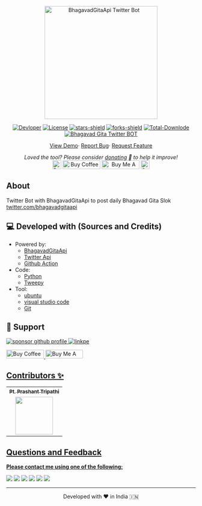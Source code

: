 <p align="center"><a href="https://twitter.com/BhagavadGitaApi"><img alt="BhagavadGitaApi Twitter Bot" src="https://pbs.twimg.com/profile_banners/1404691452257390593/1623758195/600x200" width="300vw"/></a></p>
<p align="center">
	<a href="https://github.com/PtPrashantTripathi"><img alt="Devloper" src="https://img.shields.io/badge/Devloper-Pt.%20Prashant%20Tripathi-Success.svg?style=flat-square"/></a>
	<a href="https://github.com/vedicscriptures/twitter_bot/LICENSE"><img alt="License" src="https://img.shields.io/github/license/vedicscriptures/twitter_bot.svg?style=flat-square"/></a>
	<!--a href="https://twitter.com/BhagavadGitaApi"><img alt="Website Status" src="https://img.shields.io/website/https/twitter.com/BhagavadGitaApi.svg?down_message=Down&up_message=Online&style=flat-square"/></a-->
	<a href="https://github.com/vedicscriptures/twitter_bot/stargazers"><img alt="stars-shield" src="https://img.shields.io/github/stars/vedicscriptures/twitter_bot.svg?style=flat-square"/></a>
	<a href="https://github.com/vedicscriptures/twitter_bot/network/members"><img alt="forks-shield" src="https://img.shields.io/github/forks/vedicscriptures/twitter_bot.svg?style=flat-square"/></a>
	<a href="https://github.com/vedicscriptures/twitter_bot/graphs/traffic"><img alt="Total-Downlode" src="https://img.shields.io/github/downloads/vedicscriptures/twitter_bot/total.svg?style=flat-square"/></a>
        <a href="https://github.com/vedicscriptures/twitter_bot/actions/workflows/BhagavadGita.yml"><img alt="Bhagavad Gita Twitter BOT" src="https://github.com/vedicscriptures/twitter_bot/actions/workflows/BhagavadGita.yml/badge.svg"></a>
</p>
<p align="center">
	<a href="https://twitter.com/BhagavadGitaApi">View Demo</a>·
	<a href="https://github.com/vedicscriptures/twitter_bot/issues/new/choose">Report Bug</a>·
	<a href="https://github.com/vedicscriptures/twitter_bot/issues/new/choose">Request Feature</a>
</p>
<p align="center">
	<i>Loved the tool? Please consider <a href="https://paypal.me/ptprashanttripathi/100">donating</a> 💸 to help it improve!</i><br>
	<a href="https://paypal.me/PtPrashantTripathi"><img height='23' src="https://img.shields.io/badge/support-PayPal-blue?logo=PayPal&style=flat-square&label=Donate" alt="Donate"/></a>
	<a href='https://ko-fi.com/ptprashanttripathi' target='_blank'><img height='23' width="100" src='https://cdn.ko-fi.com/cdn/kofi3.png?v=2' alt='Buy Coffee for ptprashanttripathi' /></a>
	<a href="https://www.buymeacoffee.com/ptprashant09" target="_blank"><img src="https://cdn.buymeacoffee.com/buttons/default-orange.png" alt="Buy Me A Coffee" height="23" width="100" style="border-radius:1px" /></a>
	<a href="https://ptprashanttripathi.github.io/linkpe?pa=pt1997@ybl&pn=Pt.+Prashant+Tripati" target="_blank"><img src="https://raw.githubusercontent.com/PtPrashantTripathi/linkpe/main/img/linkpebadge.svg" alt="Support Via UPI" height="23" style="border-radius:1px" /></a>
</p>

## About

Twitter Bot with BhagavadGitaApi to post daily Bhagavad Gita Slok
[twitter.com/bhagavadgitaapi](https://twitter.com/bhagavadgitaapi)

## 💻 Developed with (Sources and Credits)

- Powered by:
	- [BhagavadGitaApi](https://vedicscriptures.github.io/)
	- [Twitter Api](https://developer.twitter.com/en/docs)
	- [Github Action](https://github.com/features/actions)
- Code:
	- [Python](https://www.python.org/)
	- [Tweepy](https://docs.tweepy.org/en/latest/)
- Tool: 
	- [ubuntu](https://ubuntu.com)
	- [visual studio code](https://code.visualstudio.com/)
	- [Git](https://git-scm.com/download/linux)

## 🙏 Support

<p align="left">
<a href="https://www.paypal.me/ptprashanttripathi"><img src="https://ionicabizau.github.io/badges/paypal.svg" alt="sponsor github profile"/>
</a>
<a href="https://ptprashanttripathi.github.io/linkpe/?pa=pt1998%40ybl&pn=Pt.+Prashant+Tripathi">
<img src="https://raw.githubusercontent.com/PtPrashantTripathi/linkpe/main/img/linkpebadge.svg" alt="linkpe"/>
</a>
</p>
<p align="left">
  <a href='https://ko-fi.com/ptprashanttripathi' target='_blank'><img height='23' width="100" src='https://cdn.ko-fi.com/cdn/kofi3.png?v=2' alt='Buy Coffee for ptprashanttripathi' />
  </a>
  <a href="https://www.buymeacoffee.com/ptprashant09" target="_blank"><img src="https://cdn.buymeacoffee.com/buttons/default-orange.png" alt="Buy Me A Coffee" height="23" width="100" style="border-radius:2px" />
</p>

## Contributors ✨

<table>
	<tr>
		<th align="center">
				<a href="https://github.com/ptprashanttripathi">
					<sub><b>Pt. Prashant Tripathi</b></sub>
				</a>
		</th>
  	</tr>
 	<tr>
		<td align="center">
			<a href="https://github.com/ptprashanttripathi">
				<img src="https://avatars2.githubusercontent.com/u/26687933?s=200&v=4" width="100px;" alt=""/>
			</a>
		</td>
	</tr>
</table>  

## Questions and Feedback

**Please contact me using one of the following:**

[![](https://img.shields.io/badge/twitter-%231DA1F2.svg?&style=for-the-badge&logo=twitter&logoColor=white)](https://twitter.com/ptprashant09) 
[![](https://img.shields.io/badge/linkedin-%230077B5.svg?&style=for-the-badge&logo=linkedin&logoColor=white)](https://www.linkedin.com/in/ptprashanttripathi/) 
[![](https://img.shields.io/badge/instagram-%23E4405F.svg?&style=for-the-badge&logo=instagram&logoColor=white)](https://www.instagram.com/ptprashanttripathi/) 
[![](https://img.shields.io/badge/telegram-%233498DB.svg?&style=for-the-badge&logo=telegram&logoColor=white)](https://t.me/ptprashanttripathi/) 
[![](https://img.shields.io/badge/facebook-%231877F2.svg?&style=for-the-badge&logo=facebook&logoColor=white)](https://www.facebook.com/ptprashanttripathi) 
[![](https://img.shields.io/badge/DEV.TO-%230A0A0A.svg?&style=for-the-badge&logo=dev-dot-to&logoColor=white)](https://dev.to/ptprashanttripathi)

<hr>
<p align="center">  
Developed with ❤️ in India 🇮🇳 
</p>
